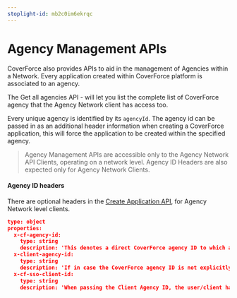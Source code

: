 ```yaml
---
stoplight-id: mb2c0im6ekrqc
---
```


# Agency Management APIs

CoverForce also provides APIs to aid in the management of Agencies within a Network. Every application created within CoverForce platform is associated to an agency.

The Get all agencies API - will let you list the complete list of CoverForce agency that the Agency Network client has access too.

Every unique agency is identified by its `agencyId`. The agency id can be passed in as an additional header information when creating a CoverForce application, this will force the application to be created within the specified agency.

>Agency Management APIs are accessible only to the Agency Network API Clients, operating on a network level. Agency ID Headers are also expected only for Agency Network Clients.

#### Agency ID headers
There are optional headers in the [Create Application API](https://coverforce.stoplight.io/docs/coverforce-api/224ba39a465c8-create-an-application), for Agency Network level clients.

```json json_schema
type: object
properties:
  x-cf-agency-id:
    type: string
    description: 'This denotes a direct CoverForce agency ID to which an application has to be associated.'
  x-client-agency-id:
    type: string
    description: 'If in case the CoverForce agency ID is not explicitly known, but the user is aware of the agency ID of the client system, the header attribute `x-client-agency-id` can be set. We will internally determine the agency to which the application has to be assoicated.'
  x-cf-sso-client-id:
    type: string
    description: 'When passing the Client Agency ID, the user/client has to also pass in the single sign-on (SSO) client ID and the system will internally determine the CoverForce agency ID mapped with the sso-client, for the given Client Agency ID.'
```
